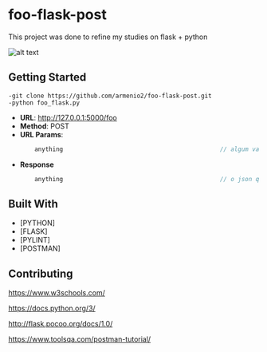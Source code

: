 # foo-flask-post

This project was done to refine my studies on flask + python

![alt text](https://i.imgur.com/zmHDKJp.png)

## Getting Started

```
-git clone https://github.com/armenio2/foo-flask-post.git
-python foo_flask.py
```

 - **URL**: http://127.0.0.1:5000/foo
 - **Method**: POST
 - **URL Params**:
    ```javascript
        anything                                            // algum valor em json
    ```
 - **Response**
    ```javascript
        anything                                            // o json que você mandou no resquest
    ```

## Built With

* [PYTHON]
* [FLASK]
* [PYLINT]
* [POSTMAN]

## Contributing

https://www.w3schools.com/

https://docs.python.org/3/

http://flask.pocoo.org/docs/1.0/

https://www.toolsqa.com/postman-tutorial/
